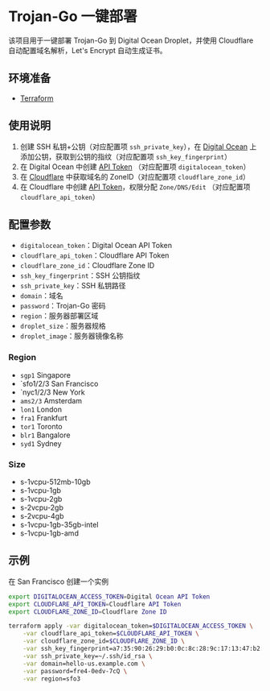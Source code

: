 # Trojan-Go 一键部署

该项目用于一键部署 Trojan-Go 到 Digital Ocean Droplet，并使用 Cloudflare 自动配置域名解析，Let's Encrypt 自动生成证书。

## 环境准备

- [Terraform](https://www.terraform.io/downloads.html)

## 使用说明

1. 创建 SSH 私钥+公钥（对应配置项 `ssh_private_key`），在 [Digital Ocean](https://cloud.digitalocean.com) 上添加公钥，获取到公钥的指纹（对应配置项 `ssh_key_fingerprint`）
2. 在 Digital Ocean 中创建 [API Token](https://cloud.digitalocean.com/account/api/tokens) （对应配置项 `digitalocean_token`）
3. 在 [Cloudflare](https://www.cloudflare.com) 中获取域名的 ZoneID（对应配置项 `cloudflare_zone_id`）
4. 在 Cloudflare 中创建 [API Token](https://dash.cloudflare.com/profile/api-tokens)，权限分配 `Zone/DNS/Edit` （对应配置项 `cloudflare_api_token`）

## 配置参数

- `digitalocean_token`：Digital Ocean API Token
- `cloudflare_api_token`：Cloudflare API Token
- `cloudflare_zone_id`：Cloudflare Zone ID
- `ssh_key_fingerprint`：SSH 公钥指纹
- `ssh_private_key`：SSH 私钥路径
- `domain`：域名
- `password`：Trojan-Go 密码
- `region`：服务器部署区域
- `droplet_size`：服务器规格
- `droplet_image`：服务器镜像名称

### Region

- `sgp1` Singapore
- `sfo1/2/3 San Francisco
- `nyc1/2/3 New York
- `ams2/3` Amsterdam
- `lon1` London
- `fra1` Frankfurt
- `tor1` Toronto
- `blr1` Bangalore
- `syd1` Sydney

### Size

- s-1vcpu-512mb-10gb
- s-1vcpu-1gb
- s-1vcpu-2gb
- s-2vcpu-2gb
- s-2vcpu-4gb
- s-1vcpu-1gb-35gb-intel
- s-1vcpu-1gb-amd


## 示例

在 San Francisco 创建一个实例

```bash
export DIGITALOCEAN_ACCESS_TOKEN=Digital Ocean API Token
export CLOUDFLARE_API_TOKEN=Cloudflare API Token
export CLOUDFLARE_ZONE_ID=Cloudflare Zone ID

terraform apply -var digitalocean_token=$DIGITALOCEAN_ACCESS_TOKEN \
    -var cloudflare_api_token=$CLOUDFLARE_API_TOKEN \
    -var cloudflare_zone_id=$CLOUDFLARE_ZONE_ID \
    -var ssh_key_fingerprint=a7:35:90:26:29:b0:0c:8c:28:9c:17:13:47:b2:42:ce \
    -var ssh_private_key=~/.ssh/id_rsa \
    -var domain=hello-us.example.com \
    -var password=fre4-0edv-7cQ \
    -var region=sfo3
```
